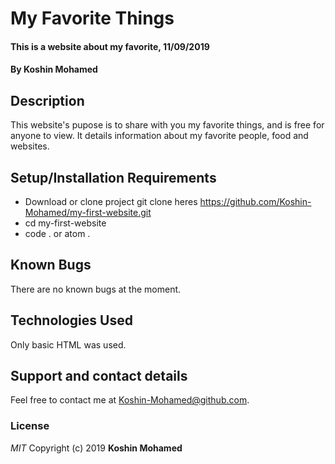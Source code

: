 # My Favorite Things

#### This is a website about my favorite, 11/09/2019

#### By **Koshin Mohamed**

## Description

This website's pupose is to share with you my favorite things, and is free for anyone to view. It details information about my favorite people, food and websites.

## Setup/Installation Requirements

- Download or clone project git clone heres https://github.com/Koshin-Mohamed/my-first-website.git
- cd my-first-website
- code . or atom .

## Known Bugs

There are no known bugs at the moment.

## Technologies Used

Only basic HTML was used.

## Support and contact details

Feel free to contact me at Koshin-Mohamed@github.com.

### License

_MIT_
Copyright (c) 2019 **Koshin Mohamed**
